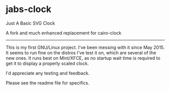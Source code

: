 # jabs-clock
Just A Basic SVG Clock

A fork and much enhanced replacement for cairo-clock

----
This is my first GNU/Linux project. I've been messing with it since May 2015.
It seems to run fine on the distros I've test it on, which are several of the
new ones. It runs best on Mint/XFCE, as no startup wait time is required to
get it to display a properly scaled clock.

I'd appreciate any testing and feedback.

Please see the readme file for specifics.


